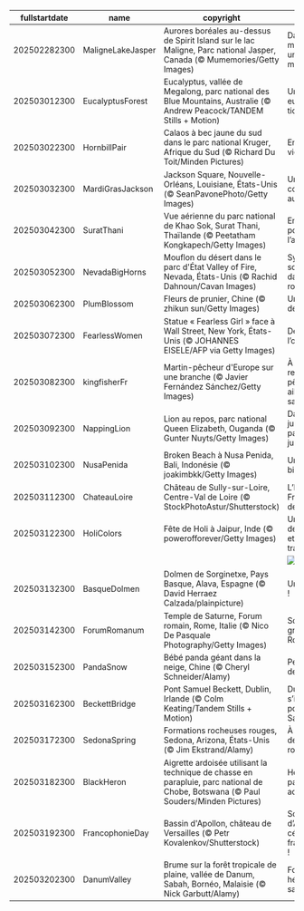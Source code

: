 |fullstartdate|name|copyright|title|image|
|--|--|--|--|--|
202502282300|MaligneLakeJasper|Aurores boréales au-dessus de Spirit Island sur le lac Maligne, Parc national Jasper, Canada (© Mumemories/Getty Images)|Danse magique sur un lac mystique|![](/fr-FR/2025/03/202502282300MaligneLakeJasper.jpg)|
202503012300|EucalyptusForest|Eucalyptus, vallée de Megalong, parc national des Blue Mountains, Australie (© Andrew Peacock/TANDEM Stills + Motion)|Une vue eucalyp-tique|![](/fr-FR/2025/03/202503012300EucalyptusForest.jpg)|
202503022300|HornbillPair|Calaos à bec jaune du sud dans le parc national Kruger, Afrique du Sud (© Richard Du Toit/Minden Pictures)|Envol vers la vie sauvage|![](/fr-FR/2025/03/202503022300HornbillPair.jpg)|
202503032300|MardiGrasJackson|Jackson Square, Nouvelle-Orléans, Louisiane, États-Unis (© SeanPavonePhoto/Getty Images)|Un mardi pas comme les autres|![](/fr-FR/2025/03/202503032300MardiGrasJackson.jpg)|
202503042300|SuratThani|Vue aérienne du parc national de Khao Sok, Surat Thani, Thaïlande (© Peetatham Kongkapech/Getty Images)|En route pour l’aventure !|![](/fr-FR/2025/03/202503042300SuratThani.jpg)|
202503052300|NevadaBigHorns|Mouflon du désert dans le parc d'État Valley of Fire, Nevada, États-Unis (© Rachid Dahnoun/Cavan Images)|Symbiose sculptée dans la roche|![](/fr-FR/2025/03/202503052300NevadaBigHorns.jpg)|
202503062300|PlumBlossom|Fleurs de prunier, Chine (© zhikun sun/Getty Images)|Un symbole de résilience|![](/fr-FR/2025/03/202503062300PlumBlossom.jpg)|
202503072300|FearlessWomen|Statue « Fearless Girl » face à Wall Street, New York, États-Unis (© JOHANNES EISELE/AFP via Getty Images)|Défier l’obscurité|![](/fr-FR/2025/03/202503072300FearlessWomen.jpg)|
202503082300|kingfisherFr|Martin-pêcheur d'Europe sur une branche (© Javier Fernández Sánchez/Getty Images)|À la rencontre du pêcheur aux ailes de saphir|![](/fr-FR/2025/03/202503082300kingfisherFr.jpg)|
202503092300|NappingLion|Lion au repos, parc national Queen Elizabeth, Ouganda (© Gunter Nuyts/Getty Images)|Dans la jungle, paisible jungle|![](/fr-FR/2025/03/202503092300NappingLion.jpg)|
202503102300|NusaPenida|Broken Beach à Nusa Penida, Bali, Indonésie (© joakimbkk/Getty Images)|Un paradis bien caché|![](/fr-FR/2025/03/202503102300NusaPenida.jpg)|
202503112300|ChateauLoire|Château de Sully-sur-Loire, Centre-Val de Loire (© StockPhotoAstur/Shutterstock)|L’histoire de France au fil de l’eau|![](/fr-FR/2025/03/202503112300ChateauLoire.jpg)|
202503122300|HoliColors|Fête de Holi à Jaipur, Inde (© powerofforever/Getty Images)|Un tourbillon de couleurs et de traditions|![](/fr-FR/2025/03/202503122300HoliColors.jpg)|
||||![](/fr-FR/2025/03/.jpg)|
202503132300|BasqueDolmen|Dolmen de Sorginetxe, Pays Basque, Alava, Espagne (© David Herraez Calzada/plainpicture)|Un ciel de Pi !|![](/fr-FR/2025/03/202503132300BasqueDolmen.jpg)|
202503142300|ForumRomanum|Temple de Saturne, Forum romain, Rome, Italie (© Nico De Pasquale Photography/Getty Images)|Sous la grandeur de Rome|![](/fr-FR/2025/03/202503142300ForumRomanum.jpg)|
202503152300|PandaSnow|Bébé panda géant dans la neige, Chine (© Cheryl Schneider/Alamy)|Petit ourson de Chine|![](/fr-FR/2025/03/202503152300PandaSnow.jpg)|
202503162300|BeckettBridge|Pont Samuel Beckett, Dublin, Irlande (© Colm Keating/Tandem Stills + Motion)|Dublin s’illumine pour la Saint-Patrick|![](/fr-FR/2025/03/202503162300BeckettBridge.jpg)|
202503172300|SedonaSpring|Formations rocheuses rouges, Sedona, Arizona, États-Unis (© Jim Ekstrand/Alamy)|À l’ombre des titans rouges|![](/fr-FR/2025/03/202503172300SedonaSpring.jpg)|
202503182300|BlackHeron|Aigrette ardoisée utilisant la technique de chasse en parapluie, parc national de Chobe, Botswana (© Paul Souders/Minden Pictures)|Héron ou parapluie aquatique ?|![](/fr-FR/2025/03/202503182300BlackHeron.jpg)|
202503192300|FrancophonieDay|Bassin d'Apollon, château de Versailles (© Petr Kovalenkov/Shutterstock)|Sous le signe d’Apollon, célébrons la francophonie !|![](/fr-FR/2025/03/202503192300FrancophonieDay.jpg)|
202503202300|DanumValley|Brume sur la forêt tropicale de plaine, vallée de Danum, Sabah, Bornéo, Malaisie (© Nick Garbutt/Alamy)|Forêts, un héritage à sauver|![](/fr-FR/2025/03/202503202300DanumValley.jpg)|
